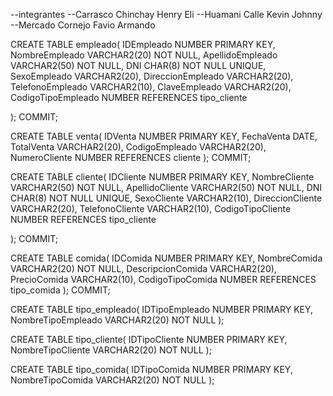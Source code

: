 --integrantes 
--Carrasco Chinchay Henry Eli
--Huamani Calle Kevin Johnny
--Mercado Cornejo Favio Armando



CREATE TABLE empleado(
    IDEmpleado       NUMBER PRIMARY KEY,
    NombreEmpleado    VARCHAR2(20) NOT NULL,
    ApellidoEmpleado    VARCHAR2(50) NOT NULL,
    DNI         CHAR(8) NOT NULL UNIQUE,
    SexoEmpleado        VARCHAR2(20),
    DireccionEmpleado   VARCHAR2(20),
    TelefonoEmpleado    VARCHAR2(10),
    ClaveEmpleado       VARCHAR2(20),    
    CodigoTipoEmpleado   NUMBER REFERENCES tipo_cliente
   
);
COMMIT;


CREATE TABLE venta(
    IDVenta          NUMBER PRIMARY KEY,
    FechaVenta       DATE,
    TotalVenta       VARCHAR2(20),
    CodigoEmpleado   VARCHAR2(20),
    NumeroCliente    NUMBER REFERENCES cliente
);
COMMIT;

CREATE TABLE cliente(
    IDCliente          NUMBER PRIMARY KEY,
    NombreCliente      VARCHAR2(50) NOT NULL,
    ApellidoCliente    VARCHAR2(50) NOT NULL,
    DNI                CHAR(8) NOT NULL UNIQUE,
    SexoCliente        VARCHAR2(10),
    DireccionCliente   VARCHAR2(20),
    TelefonoCliente    VARCHAR2(10),
    CodigoTipoCliente  NUMBER REFERENCES tipo_cliente
   
);
COMMIT;

CREATE TABLE comida(
    IDComida             NUMBER PRIMARY KEY,
    NombreComida         VARCHAR2(20) NOT NULL,
    DescripcionComida    VARCHAR2(20),
    PrecioComida         VARCHAR2(10),
    CodigoTipoComida     NUMBER REFERENCES tipo_comida
);
COMMIT;

CREATE TABLE tipo_empleado(
    IDTipoEmpleado        NUMBER PRIMARY KEY,
    NombreTipoEmpleado    VARCHAR2(20) NOT NULL
);

CREATE TABLE tipo_cliente(
    IDTipoCliente        NUMBER PRIMARY KEY,
    NombreTipoCliente    VARCHAR2(20) NOT NULL
);

CREATE TABLE tipo_comida(
    IDTipoComida        NUMBER PRIMARY KEY,
    NombreTipoComida    VARCHAR2(20) NOT NULL
);
